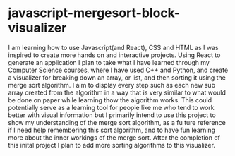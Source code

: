 # javascript-mergesort-block-visualizer
I am learning how to use Javascript(and React), CSS and HTML as I was inspired to create more hands on and interactive projects. Using React to generate an application I plan to take what I have learned through my Computer Science courses, where I have used C++ and Python, and create a visualizer for breaking down an array, or list, and then sorting it using the merge sort algorithm. I aim to display every step such as each new sub array created from the algorithm in a way that is very similar to what would be done on paper while learning thow the algorithm works. This could potentially serve as a learning tool for people like me who tend to work better with visual information but I primarily intend to use this project to show my understanding of the merge sort algorithm, as a fu
ture reference if I need help remembering this sort algorithm, and to have fun learning more about the inner workings of the merge sort. After the completion of this inital project I plan to add more sorting algorithms to this visualizer.
